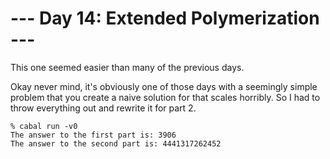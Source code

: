 # --- Day 14: Extended Polymerization ---

This one seemed easier than many of the previous days.

Okay never mind, it's obviously one of those days with a seemingly
simple problem that you create a naive solution for that scales
horribly. So I had to throw everything out and rewrite it for part 2.

```
% cabal run -v0
The answer to the first part is: 3906
The answer to the second part is: 4441317262452
```

